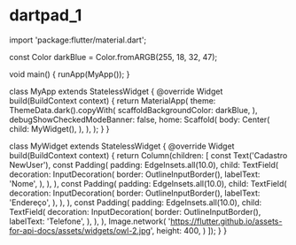 # dartpad_1
import 'package:flutter/material.dart';

const Color darkBlue = Color.fromARGB(255, 18, 32, 47);

void main() {
  runApp(MyApp());
}

class MyApp extends StatelessWidget {
  @override
  Widget build(BuildContext context) {
    return MaterialApp(
      theme: ThemeData.dark().copyWith(
        scaffoldBackgroundColor: darkBlue,
      ),
      debugShowCheckedModeBanner: false,
      home: Scaffold(
        body: Center(
          child: MyWidget(),
        ),
      ),
    );
  }
}

class MyWidget extends StatelessWidget {
  @override
  Widget build(BuildContext context) {
    return Column(children: [
      const Text('Cadastro NewUser'),
      const Padding(
        padding: EdgeInsets.all(10.0),
        child: TextField(
          decoration: InputDecoration(
            border: OutlineInputBorder(),
            labelText: 'Nome',
          ),
        ),
      ),
      const Padding(
        padding: EdgeInsets.all(10.0),
        child: TextField(
          decoration: InputDecoration(
            border: OutlineInputBorder(),
            labelText: 'Endereço',
          ),
        ),
      ),
      const Padding(
        padding: EdgeInsets.all(10.0),
        child: TextField(
          decoration: InputDecoration(
            border: OutlineInputBorder(),
            labelText: 'Telefone',
          ),
        ),
      ),
      Image.network(
        'https://flutter.github.io/assets-for-api-docs/assets/widgets/owl-2.jpg',
         height: 400,
      )
    ]);
  }
}
